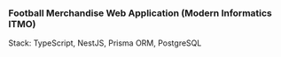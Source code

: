 ### Football Merchandise Web Application (Modern Informatics ITMO)

Stack: TypeScript, NestJS, Prisma ORM, PostgreSQL
